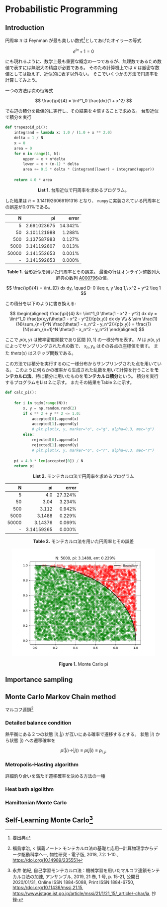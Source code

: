# Probabilistic Programming

## Introduction

円周率 $\pi$ は Feynman が最も美しい数式[^Feynman]としてあげたオイラーの等式

$$
e^{i\pi} + 1 = 0
$$

にも現れるように、数学上最も重要な概念の一つであるが、無理数であるため数値で表すには無限大の精度が必要である。
そのため計算機上では $\pi$ は厳密な数値としては扱えず、近似的に表す以外ない。
そこでいくつかの方法で円周率を計算してみよう。

一つの方法は次の恒等式

$$
\frac{\pi}{4} = \int^1_0 \frac{dx}{1 + x^2}
$$

で右辺の積分を数値的に実行し、その結果を４倍することで求める。
台形近似で積分を実行

```python
def trapezoid_pi():
    integrand = lambda x: 1.0 / (1.0 + x ** 2.0)
    delta = 1 / N
    x = 0
    area = 0
    for n in range(1, N):
        upper = x + n*delta
        lower = x + (n-1) * delta
        area += 0.5 * delta * (integrand(lower) + integrand(upper))

    return 4.0 * area
```

<p align="center">
  <b>List 1.</b>
  台形近似で円周率を求めるプログラム。
</p>

した結果は $\pi = 3.1411926069191316$ となり、 `numpy`に実装されている円周率との誤差が0.01%である。

| N | pi | error |
| -: | -: | -: |
| 5 | 2.691023675 | 14.342%
| 50 | 3.101121988 | 1.288%
| 500 | 3.137587983 | 0.127%
| 5000 | 3.141192607 | 0.013%
| 50000 | 3.141552653 | 0.001%
| - | 3.141592653 | 0.000%

<p align="center">
  <b>Table 1.</b>
  台形近似を用いた円周率とその誤差。
  最後の行はオンライン整数列大辞典の数列 <a href="https://oeis.org/A000796">A000796</a>の値。
</p>

$$
\frac{\pi}{4} = \int_{D} dx dy,
\quad D: 0 \leq x, y \leq 1,\ x^2 + y^2 \leq 1
$$

この積分を以下のように書き換える:

$$
\begin{aligned}
\frac{\pi}{4}
&= \iint^1_0 \theta(1 - x^2 - y^2) dx dy
= \iint^1_0 \frac{p(x,y)\theta(1 - x^2 - y^2)}{p(x,y)} dx dy
\\\\ & \sim \frac{1}{N}\sum_{n=1}^N \frac{\theta(1 - x_n^2 - y_n^2)}{p(x,y)}
= \frac{1}{N}\sum_{n=1}^N \theta(1 - x_n^2 - y_n^2)
\end{aligned}
$$

ここで $p(x,y)$ は確率密度関数であり区間 $[0,1]$ の一様分布を表す。
$N$ は $p(x,y)$ によってサンプリングされた点の数で、 $x_n, y_n$ はその各点の座標値を表す。
また $theta(x)$ はステップ関数である。

この方法では積分を実行するのに一様分布からサンプリングされた点を用いている。
このように何らかの確率から生成された乱数を用いて計算を行うことを**モンテカルロ法**、特に積分に用いたものを**モンテカルロ積分**という。
積分を実行するプログラムをList 2.に示す。
またその結果をTable 2.に示す。

```python
def calc_pi():

    for i in tqdm(range(N)):
        x, y = np.random.rand(2)
        if x ** 2 + y ** 2 <= 1.0:
            accepted[0].append(x)
            accepted[1].append(y)
            # plt.plot(x, y, marker="o", c="g", alpha=0.3, mec="g")
        else:
            rejected[0].append(x)
            rejected[1].append(y)
            # plt.plot(x, y, marker="o", c="r", alpha=0.3, mec="r")

    pi = 4.0 * len(accepted[0]) / N
    return pi
```

<p align="center">
<b>List 2.</b>
モンテカルロ法で円周率を求めるプログラム
</p>

| N | pi | error |
| -: | -: | -: |
| 5 | 4.0 | 27.324%
| 50 | 3.04 | 3.234%
| 500 | 3.112 | 0.942%
| 5000 | 3.1488 | 0.229%
| 50000 | 3.14376 | 0.069%
| - | 3.14159265 | 0.000%

<p align="center">
  <b>Table 2.</b>
  モンテカルロ法を用いた円周率とその誤差
</p>

<p align="center">
  <img width="460" height="auto" src="./fig/monte_carlo_pi.png">
</p>

<p align="center">
  <b>Figure 1.</b>
  Monte Carlo pi
</p>

## Importance sampling

## Monte Carlo Markov Chain method

マルコフ連鎖[^2018Fukushima]

### Detailed balance condition

熱平衡にある２つの状態 $|i\rangle, |j\rangle$ が互いにある確率で遷移するとする。
状態 $|i\rangle$ から状態 $|j\rangle$ への遷移確率を

$$
p(|i\rangle \to |j\rangle) \equiv p(j|i) \equiv p_{i,j},
$$



### Metropolis-Hasting algorithm

詳細釣り合いを満たす遷移確率を決める方法の一種

### Heat bath algolithm

### Hamiltonian Monte Carlo

## Self-Learning Monte Carlo[^2019Nagai]

[^Feynman]: 要出典

[^2018Fukushima]: 福島孝治, < 講義ノート> モンテカルロ法の基礎と応用--計算物理学からデータ駆動科学へ--, 物性研究・電子版, 2018, 7.2: 1-10.,
https://doi.org/10.14989/235551

[^2019Nagai]: 永井 佑紀, 自己学習モンテカルロ法：機械学習を用いたマルコフ連鎖モンテカルロ法の加速, アンサンブル, 2019, 21 巻, 1 号, p. 15-21, 公開日 2020/01/31, Online ISSN 1884-5088, Print ISSN 1884-6750, https://doi.org/10.11436/mssj.21.15, https://www.jstage.jst.go.jp/article/mssj/21/1/21_15/_article/-char/ja, 抄録:

